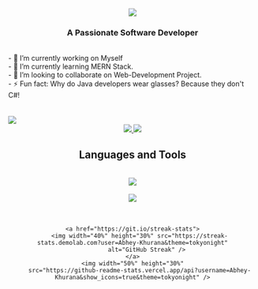 <h1 align="center">
    <img
        src="https://readme-typing-svg.herokuapp.com/?font=Courier New&size=35&center=true&vCenter=true&width=500&height=70&duration=4000&lines=Hi+There!+👋;+I'm+Abhey+Khurana!;" />
</h1>

<h3 align="center">A Passionate Software Developer</h3>

<br />
- 🔭 I’m currently working on Myself<br>
- 🌱 I’m currently learning MERN Stack.<br>
- 👯 I’m looking to collaborate on Web-Development Project.<br>
- ⚡ Fun fact: Why do Java developers wear glasses? Because they don't C#!<br>

<br>
<br>

<img align="left" src="https://visitor-badge.laobi.icu/badge?page_id=Abhey-Khurana.Abhey-Khurana" />

<br>
<div align="center">
    <a href="mailto:abhey.khurana77@gmail.com">
        <img src="https://img.shields.io/badge/Gmail-333333?style=for-the-badge&logo=gmail&logoColor=red" />
    </a>
    <a href="https://www.linkedin.com/in/abhey-khurana-5b1a992b8/" target="_blank">
        <img src="https://img.shields.io/badge/LinkedIn-0077B5?style=for-the-badge&logo=linkedin&logoColor=white"
            target="_blank" />
    </a>
</div>


<h2 align="center">Languages and Tools </h2>
<br />
<div align="center">
    <img src="https://skillicons.dev/icons?i=react,bootstrap,html,css,vscode,github,tailwind,git" />
    <br>
    <br>
    <img src="https://skillicons.dev/icons?i=nodejs,javascript,express,mongodb,java,mysql" /><br>
</div>

<br />
<br>
<div align=center>

    <a href="https://git.io/streak-stats">
        <img width="40%" height="30%" src="https://streak-stats.demolab.com?user=Abhey-Khurana&theme=tokyonight"
            alt="GitHub Streak" />
    </a>
    <img width="50%" height="30%"
        src="https://github-readme-stats.vercel.app/api?username=Abhey-Khurana&show_icons=true&theme=tokyonight" />

</div>

